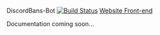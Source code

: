 DiscordBans-Bot [![Build Status](https://travis-ci.org/SSederberg/DiscordBans-Bot.svg?branch=master)](https://travis-ci.org/SSederberg/DiscordBans-Bot) [Website Front-end](https://github.com/SSederberg/DiscordBans-Web)

Documentation coming soon...
